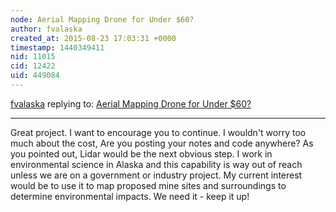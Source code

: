 ```yaml
---
node: Aerial Mapping Drone for Under $60? 
author: fvalaska
created_at: 2015-08-23 17:03:31 +0000
timestamp: 1440349411
nid: 11015
cid: 12422
uid: 449084
---
```




[fvalaska](../profile/fvalaska) replying to: [Aerial Mapping Drone for Under $60? ](../notes/code4maine/08-05-2014/aerial-mapping-drone-for-under-60)

----
Great project.  I want to encourage you to continue.  I wouldn't worry too much about the cost, Are you posting your notes and code anywhere?  As you pointed out, Lidar would be the next obvious step.   I work in environmental science in Alaska and this capability is way out of reach unless we are on a government or industry project.  My current interest would be to use it to map proposed mine sites and surroundings to determine environmental impacts.  We need it - keep it up!
